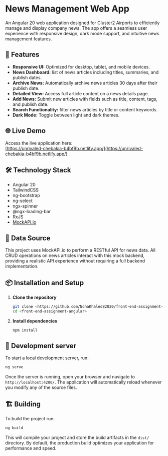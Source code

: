 # News Management Web App

An Angular 20 web application designed for Cluster2 Airports to efficiently manage and display company news. The app offers a seamless user experience with responsive design, dark mode support, and intuitive news management features.

## 🚀 Features

- **Responsive UI:** Optimized for desktop, tablet, and mobile devices.
- **News Dashboard:** list of news articles including titles, summaries, and publish dates.
- **Archive News:** Automatically archive news articles 30 days after their publish date.
- **Detailed View:** Access full article content on a news details page.
- **Add News:** Submit new articles with fields such as title, content, tags, and publish date.
- **Search Functionality:** filter news articles by title or content keywords.
- **Dark Mode:** Toggle between light and dark themes.

## 🌐 Live Demo

Access the live application here:  
[https://unrivaled-chebakia-b4bf9b.netlify.app/](https://unrivaled-chebakia-b4bf9b.netlify.app/)

## 🛠️ Technology Stack

- Angular 20
- TailwindCSS
- ng-bootstrap
- ng-select
- ngx-spinner
- @ngx-loading-bar
- RxJS
- [MockAPI.io](https://mockapi.io/)

## 🧪 Data Source

This project uses MockAPI.io to perform a RESTful API for news data. All CRUD operations on news articles interact with this mock backend, providing a realistic API experience without requiring a full backend implementation.

## 📦 Installation and Setup

1. **Clone the repository**

   ```bash
   git clone <https://github.com/NohaKhaled82020/front-end-assignment-angular.git>
   cd <front-end-assignment-angular>

   ```

2. **Install dependencies**

   ```bash
   npm install

   ```

## 🧾 Development server

To start a local development server, run:

```bash
ng serve
```

Once the server is running, open your browser and navigate to `http://localhost:4200/`. The application will automatically reload whenever you modify any of the source files.

## 🏗️ Building

To build the project run:

```bash
ng build
```

This will compile your project and store the build artifacts in the `dist/` directory. By default, the production build optimizes your application for performance and speed.
